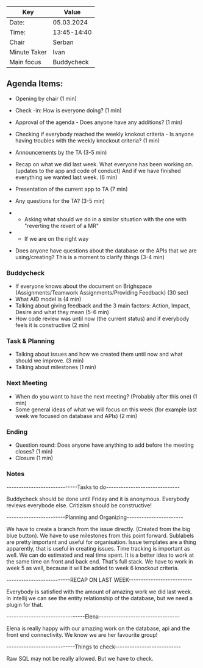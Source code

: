  Key | Value |
| --- | --- |
| Date: | 05.03.2024 |
| Time: | 13:45-14:40 |
| Chair | Serban |
| Minute Taker | Ivan |
|Main focus | Buddycheck |
<h2> Agenda Items: </h2>

- Opening by chair (1 min)
- Check -in: How is everyone doing? (1 min)
- Approval of the agenda - Does anyone have any additions? (1 min)
- Checking if everybody reached the weekly knokout criteria - Is anyone having troubles with the weekly knockout criteria? (1 min)
- Announcements by the TA (3-5 min)
- Recap on what we did last week. What everyone has been working on.(updates to the app and code of conduct) And if we have finished everything we wanted last week. (6 min)
- Presentation of the current app to TA (7 min)

- Any questions for the TA? (3-5 min)
- - Asking what should we do in a similar situation with the one with "reverting the revert of a MR"
- - If we are on the right way
- Does anyone have questions about the database or the APIs that we are using/creating? This is a moment to clarify things (3-4 min)
<h3> Buddycheck </h3>

- If everyone knows about the document on Brighspace (Assignments/Teamwork Assignments/Providing Feedback) (30 sec)
- What AID model is (4 min)
- Talking about giving feedback and the 3 main factors: Action, Impact, Desire and what they mean (5-6 min)
- How code review was until now (the current status) and if everybody feels it is constructive (2 min)
<h3>Task & Planning </h3>

- Talking about issues and how we created them until now and what should we improve. (3 min)
- Talking about milestones (1 min)
<h3> Next Meeting </h3>

- When do you want to have the next meeting? (Probably after this one) (1 min)
- Some general ideas of what we will focus on this week (for example last week we focused on database and APIs) (2 min)
<h3> Ending </h3>

- Question round: Does anyone have anything to add before the meeting closes? (1 min)
- Closure (1 min)

<h3> Notes </h3>

-----------------------------Tasks to do------------------------------

Buddycheck should be done until Friday and it is anonymous. Everybody 
reviews everybode else. Critizism should be constructive!

------------------------Planning and Organizing-----------------------

We have to create a branch from the issue directly. (Created from the 
big blue button). We have to use milestones from this point forward. 
Sublabels are pretty important and useful for organisation. 
Issue templates are a thing apparently, that is useful in creating issues.
Time tracking is important as well. We can do estimated and real time spent.
It is a better idea to work at the same time on front and back end. That's full stack.
We have to work in week 5 as well, because it will be added to week 6 knockout criteria. 

--------------------------RECAP ON LAST WEEK-------------------------- 

Everybody is satisfied with the amount of amazing work we did last week. 
In intellij we can see the entity relationship of the database, but we 
need a plugin for that.

--------------------------------Elena---------------------------------

Elena is really happy with our amazing work on the database, api and 
the front end connectivity. We know we are her favourite group!

----------------------------Things to check---------------------------

Raw SQL may not be really allowed. But we have to check. 

































